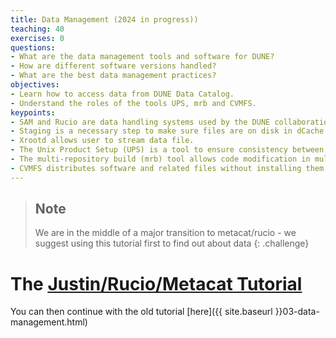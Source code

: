 ```yaml
---
title: Data Management (2024 in progress))
teaching: 40
exercises: 0
questions:
- What are the data management tools and software for DUNE? 
- How are different software versions handled? 
- What are the best data management practices? 
objectives:
- Learn how to access data from DUNE Data Catalog.
- Understand the roles of the tools UPS, mrb and CVMFS. 
keypoints:
- SAM and Rucio are data handling systems used by the DUNE collaboration to retrieve data.
- Staging is a necessary step to make sure files are on disk in dCache (as opposed to only on tape).
- Xrootd allows user to stream data file. 
- The Unix Product Setup (UPS) is a tool to ensure consistency between different software versions and reproducibility.
- The multi-repository build (mrb) tool allows code modification in multiple repositories, which is relevant for a large project like LArSoft with different cases (end user and developers) demanding consistency between the builds.
- CVMFS distributes software and related files without installing them on the target computer (using a VM, Virtual Machine).
---
```



> ## Note
> We are in the middle of a major transition to metacat/rucio -  we suggest using this tutorial first to find out about data
{: .challenge}

# The [Justin/Rucio/Metacat Tutorial](https://docs.dunescience.org/cgi-bin/sso/RetrieveFile?docid=30145) 

You can then continue with the old tutorial [here]({{ site.baseurl }}03-data-management.html)  
